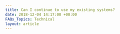 ```yaml
---
title: Can I continue to use my existing systems?
date: 2018-12-04 14:17:00 +00:00
FAQs_Topics: Technical
layout: article
---
```


